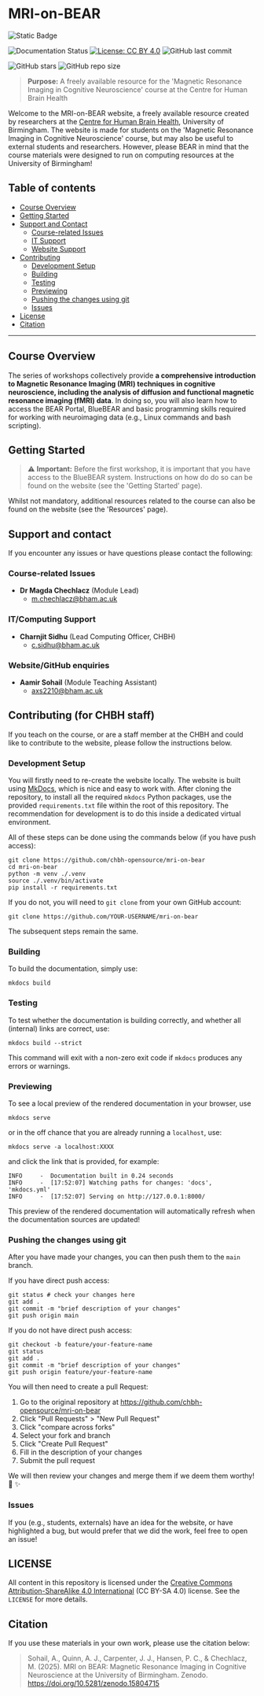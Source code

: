 # MRI-on-BEAR

![Static Badge](https://img.shields.io/badge/DOI-10.5281%2Fzenodo.15804715-blue?style=flat)

![Documentation Status](https://img.shields.io/badge/docs-passing-brightgreen) [![License: CC BY 4.0](https://img.shields.io/badge/License-CC%20BY%204.0-lightgrey.svg)](https://creativecommons.org/licenses/by/4.0/) ![GitHub last commit](https://img.shields.io/github/last-commit/chbh-opensource/mri-on-bear-edu) 

![GitHub stars](https://img.shields.io/github/stars/chbh-opensource/mri-on-bear-edu) ![GitHub repo size](https://img.shields.io/github/repo-size/chbh-opensource/mri-on-bear-edu)

> **Purpose:** A freely available resource for the 'Magnetic Resonance Imaging in Cognitive Neuroscience' course at the Centre for Human Brain Health

Welcome to the MRI-on-BEAR website, a freely available resource created by researchers at the [Centre for Human Brain Health](https://www.birmingham.ac.uk/research/centre-for-human-brain-health), University of Birmingham. The website is made for students on the 'Magnetic Resonance Imaging in Cognitive Neuroscience' course, but may also be useful to external students and researchers. However, please BEAR in mind that the course materials were designed to run on computing resources at the University of Birmingham!

## Table of contents

- [Course Overview](#course-overview)
- [Getting Started](#getting-started)
- [Support and Contact](#support-and-contact)
  - [Course-related Issues](#-course-related-issues)
  - [IT Support](#-it-support)
  - [Website Support](#-website-support)
- [Contributing](#-contributing)
  - [Development Setup](#-development-setup)
  - [Building](#building)
  - [Testing](#testing)
  - [Previewing](#previewing)
  - [Pushing the changes using git](#pushing-the-changes-using-git)
  - [Issues](#issues)
- [License](#license)
- [Citation](#citation)

--- 

## Course Overview

The series of workshops collectively provide <b>a comprehensive introduction to Magnetic Resonance Imaging (MRI) techniques in cognitive neuroscience, including the analysis of diffusion and functional magnetic resonance imaging (fMRI) data</b>. In doing so, you will also learn how to access the BEAR Portal, BlueBEAR and basic programming skills required for working with neuroimaging data (e.g., Linux commands and bash scripting). 

## Getting Started

> ⚠️ **Important:** Before the first workshop, it is important that you have access to the BlueBEAR system. Instructions on how do do so can be found on the website (see the 'Getting Started' page). 

Whilst not mandatory, additional resources related to the course can also be found on the website (see the 'Resources' page).

## Support and contact

If you encounter any issues or have questions please contact the following:

### Course-related Issues
- **Dr Magda Chechlacz** (Module Lead)
  - [m.chechlacz@bham.ac.uk](mailto:m.chechlacz@bham.ac.uk)

### IT/Computing Support
- **Charnjit Sidhu** (Lead Computing Officer, CHBH)
  - [c.sidhu@bham.ac.uk](mailto:c.sidhu@bham.ac.uk)

### Website/GitHub enquiries
- **Aamir Sohail** (Module Teaching Assistant)
  - [axs2210@bham.ac.uk](mailto:axs2210@bham.ac.uk)

## Contributing (for CHBH staff)

If you teach on the course, or are a staff member at the CHBH and could like to contribute to the website, please follow the instructions below.

### Development Setup

You will firstly need to re-create the website locally. The website is built using [MkDocs](https://www.mkdocs.org/), which is nice and easy to work with. After cloning the repository, to install all the required `mkdocs` Python packages, use the provided `requirements.txt` file within the root of this repository. The recommendation for development is to do this inside a dedicated virtual environment. 

All of these steps can be done using the commands below (if you have push access):

```shell
git clone https://github.com/chbh-opensource/mri-on-bear
cd mri-on-bear
python -m venv ./.venv
source ./.venv/bin/activate
pip install -r requirements.txt
```

If you do not, you will need to `git clone` from your own GitHub account:

`git clone https://github.com/YOUR-USERNAME/mri-on-bear`

The subsequent steps remain the same.

### Building

To build the documentation, simply use:

```shell
mkdocs build
```

### Testing

To test whether the documentation is building correctly, and whether all (internal) links are correct, use:

```shell
mkdocs build --strict
```

This command will exit with a non-zero exit code if `mkdocs` produces any errors or warnings.

### Previewing

To see a local preview of the rendered documentation in your browser, use

```shell
mkdocs serve
```

or in the off chance that you are already running a `localhost`, use:

```shell
mkdocs serve -a localhost:XXXX
```

and click the link that is provided, for example:

```shell
INFO     -  Documentation built in 0.24 seconds
INFO     -  [17:52:07] Watching paths for changes: 'docs', 'mkdocs.yml'
INFO     -  [17:52:07] Serving on http://127.0.0.1:8000/
```

This preview of the rendered documentation will automatically refresh when the documentation sources are updated!

### Pushing the changes using git

After you have made your changes, you can then push them to the `main` branch.

If you have direct push access:

```shell
git status # check your changes here
git add .
git commit -m "brief description of your changes"
git push origin main
```

If you do not have direct push access:

```shell
git checkout -b feature/your-feature-name
git status
git add .
git commit -m "brief description of your changes"
git push origin feature/your-feature-name
```

You will then need to create a pull Request:

1) Go to the original repository at https://github.com/chbh-opensource/mri-on-bear
2) Click "Pull Requests" > "New Pull Request"
3) Click "compare across forks"
4) Select your fork and branch
5) Click "Create Pull Request"
6) Fill in the description of your changes
7) Submit the pull request

We will then review your changes and merge them if we deem them worthy! 👀 ✨

### Issues

If you (e.g., students, externals) have an idea for the website, or have highlighted a bug, but would prefer that we did the work, feel free to open an issue!

## LICENSE

All content in this repository is licensed under the [Creative Commons Attribution-ShareAlike 4.0 International](https://creativecommons.org/licenses/by-sa/4.0/) (CC BY-SA 4.0) license. See the `LICENSE` for more details.

## Citation

If you use these materials in your own work, please use the citation below:

> Sohail, A., Quinn, A. J., Carpenter, J. J., Hansen, P. C., & Chechlacz, M. (2025). 
MRI on BEAR: Magnetic Resonance Imaging in Cognitive Neuroscience at the University of Birmingham. 
Zenodo. https://doi.org/10.5281/zenodo.15804715